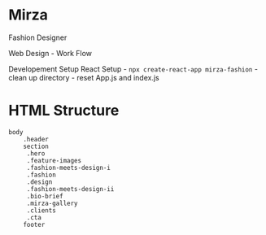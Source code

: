 
# Mirza #

Fashion Designer

Web Design - Work Flow

Developement Setup
React Setup
    - `npx create-react-app mirza-fashion`
    - clean up directory
    - reset App.js and index.js

# HTML Structure #

    body
        .header
        section
         .hero
         .feature-images
         .fashion-meets-design-i
         .fashion
         .design
         .fashion-meets-design-ii
         .bio-brief
         .mirza-gallery
         .clients
         .cta
        footer
